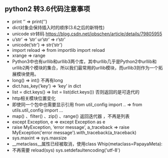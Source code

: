 ## python2 转3.6代码注意事项

* print ‘’ => print(‘')
* dict对象会保持插入时的顺序(3.6之后的新特性)
* unicode str转码 https://blog.csdn.net/jobschen/article/details/79805955
* u’str’ => ’str’    ur’str’ => r’str'
* unicode(’str’) => str(’str')
* import reload => from importlib import reload
* xrange => range
* Python3中也有urllib和urllib3两个库，其中urllib几乎是Python2中urllib和urllib2两个模块的集合，所以我们最常用的urllib模块，而urllib3则作为一个拓展模块使用。
* long() => int() 不再有long
* dict.has_key(’key’) => ‘key’ in dict
* list = dict.keys()  => list = list(dict.keys()) 否则返回的是可迭代的
* http相关模块位置变化
* 即使同一个包中也需要显示引用
           from util_config import .. => from utils.util_config import …
* map() 、filter() 、zip() 、range() 返回迭代器 ，不再是列表
* except Exception, e => except Exception as e
* raise MyException, ‘error message’, a_traceback => raise MyException('error message').with_traceback(a_traceback)
* sys.maxint => sys.maxsize
* __metaclass__属性已经被取消，使用class Whip(metaclass=PapayaMeta):
* 不再需要 reload(sys)    sys.setdefaultencoding('utf-8')

